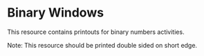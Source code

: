 # Binary Windows

This resource contains printouts for binary numbers activities.

Note: This resource should be printed double sided on short edge.
